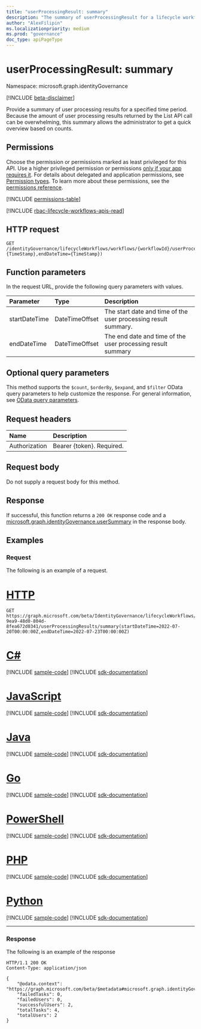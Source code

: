 ```yaml
---
title: "userProcessingResult: summary"
description: "The summary of userProcessingResult for a lifecycle workflow."
author: "AlexFilipin"
ms.localizationpriority: medium
ms.prod: "governance"
doc_type: apiPageType
---
```


# userProcessingResult: summary

Namespace: microsoft.graph.identityGovernance

[!INCLUDE [beta-disclaimer](../../includes/beta-disclaimer.md)]

Provide a summary of user processing results for a specified time period. Because the amount of user processing results returned by the List API call can be overwhelming, this summary allows the administrator to get a quick overview based on counts.

## Permissions

Choose the permission or permissions marked as least privileged for this API. Use a higher privileged permission or permissions [only if your app requires it](/graph/permissions-overview#best-practices-for-using-microsoft-graph-permissions). For details about delegated and application permissions, see [Permission types](/graph/permissions-overview#permission-types). To learn more about these permissions, see the [permissions reference](/graph/permissions-reference).

<!-- { "blockType": "permissions", "name": "identitygovernance_userprocessingresult_summary" } -->
[!INCLUDE [permissions-table](../includes/permissions/identitygovernance-userprocessingresult-summary-permissions.md)]

[!INCLUDE [rbac-lifecycle-workflows-apis-read](../includes/rbac-for-apis/rbac-lifecycle-workflows-apis-read.md)]

## HTTP request

<!-- {
  "blockType": "ignored"
}
-->
``` http
GET /identityGovernance/lifecycleWorkflows/workflows/{workflowId}/userProcessingResults/summary(startDateTime={TimeStamp},endDateTime={TimeStamp})
```

## Function parameters

In the request URL, provide the following query parameters with values.

|Parameter|Type|Description|
|:---|:---|:---|
|startDateTime|DateTimeOffset|The start date and time of the user processing result summary.|
|endDateTime|DateTimeOffset|The end date and time of the user processing result summary|

## Optional query parameters

This method supports the `$count`, `$orderBy`, `$expand`, and `$filter` OData query parameters to help customize the response. For general information, see [OData query parameters](/graph/query-parameters).


## Request headers

|Name|Description|
|:---|:---|
|Authorization|Bearer {token}. Required.|

## Request body

Do not supply a request body for this method.

## Response

If successful, this function returns a `200 OK` response code and a [microsoft.graph.identityGovernance.userSummary](../resources/identitygovernance-usersummary.md) in the response body.

## Examples

### Request

The following is an example of a request.

# [HTTP](#tab/http)
<!-- {
  "blockType": "request",
  "name": "lifecycleworkflows_userprocessingresultthis.summary"
}
-->
``` http
GET https://graph.microsoft.com/beta/IdentityGovernance/lifecycleWorkflows/workflows/14879e66-9ea9-48d0-804d-8fea672d0341/userProcessingResults/summary(startDateTime=2022-07-20T00:00:00Z,endDateTime=2022-07-23T00:00:00Z)
```

# [C#](#tab/csharp)
[!INCLUDE [sample-code](../includes/snippets/csharp/lifecycleworkflows-userprocessingresultthissummary-csharp-snippets.md)]
[!INCLUDE [sdk-documentation](../includes/snippets/snippets-sdk-documentation-link.md)]

# [JavaScript](#tab/javascript)
[!INCLUDE [sample-code](../includes/snippets/javascript/lifecycleworkflows-userprocessingresultthissummary-javascript-snippets.md)]
[!INCLUDE [sdk-documentation](../includes/snippets/snippets-sdk-documentation-link.md)]

# [Java](#tab/java)
[!INCLUDE [sample-code](../includes/snippets/java/lifecycleworkflows-userprocessingresultthissummary-java-snippets.md)]
[!INCLUDE [sdk-documentation](../includes/snippets/snippets-sdk-documentation-link.md)]

# [Go](#tab/go)
[!INCLUDE [sample-code](../includes/snippets/go/lifecycleworkflows-userprocessingresultthissummary-go-snippets.md)]
[!INCLUDE [sdk-documentation](../includes/snippets/snippets-sdk-documentation-link.md)]

# [PowerShell](#tab/powershell)
[!INCLUDE [sample-code](../includes/snippets/powershell/lifecycleworkflows-userprocessingresultthissummary-powershell-snippets.md)]
[!INCLUDE [sdk-documentation](../includes/snippets/snippets-sdk-documentation-link.md)]

# [PHP](#tab/php)
[!INCLUDE [sample-code](../includes/snippets/php/lifecycleworkflows-userprocessingresultthissummary-php-snippets.md)]
[!INCLUDE [sdk-documentation](../includes/snippets/snippets-sdk-documentation-link.md)]

# [Python](#tab/python)
[!INCLUDE [sample-code](../includes/snippets/python/lifecycleworkflows-userprocessingresultthissummary-python-snippets.md)]
[!INCLUDE [sdk-documentation](../includes/snippets/snippets-sdk-documentation-link.md)]

---

### Response

The following is an example of the response
<!-- {
  "blockType": "response",
  "truncated": true,
  "@odata.type": "microsoft.graph.identityGovernance.userSummary"
}
-->
``` http
HTTP/1.1 200 OK
Content-Type: application/json

{
    "@odata.context": "https://graph.microsoft.com/beta/$metadata#microsoft.graph.identityGovernance.userSummary",
    "failedTasks": 0,
    "failedUsers": 0,
    "successfulUsers": 2,
    "totalTasks": 4,
    "totalUsers": 2
}
```
